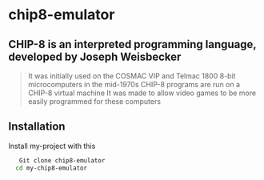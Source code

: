 # chip8-emulator
## CHIP-8 is an interpreted programming language, developed by Joseph Weisbecker

>It was initially used on the COSMAC VIP and Telmac 1800 8-bit microcomputers in the mid-1970s 
>CHIP-8 programs are run on a CHIP-8 virtual machine
>It was made to allow video games to be more easily programmed for these computers

## Installation

Install my-project with this 

```bash
   Git clone chip8-emulator
  cd my-chip8-emulator
```
